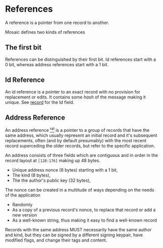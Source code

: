# References

A reference is a pointer from one record to another.

Mosaic defines two kinds of references

## The first bit

References can be distinguished by their first bit. Id references start with a 0 bit,
whereas address references start with a 1 bit.

## Id Reference

An <t>id reference</t> is a pointer to an exact record with no provision for
replacement or edits. It contains some *hash* of the message making it
unique. See [record](record.md) for the Id field.

## Address Reference

An <t>address reference</t> [<sup>rat</sup>](rationale.md#references)
is a pointer to a group of records that have the same
address, which usually represent an initial record and it's subsequent
replacements, often (and by default presumably) with the most recent record
superceding the older records, but refer to the specific application.

An address consists of three fields which are contiguous and in order in the
record layout at `[128:176]` making up 48 bytes.

* Unique address nonce (8 bytes) starting with a 1 bit,
* The kind (8 bytes),
* The the author's public key (32 bytes),

The nonce can be created in a multitude of ways depending on the needs of the
application

* Randomly
* As a copy of a previous record's nonce, to replace that record or add a
  new version
* As a well-known string, thus making it easy to find a well-known record

Records with the same address MUST necessarily have the same author and kind,
but they can be signed by a different signing keypair, have modified flags,
and change their tags and content.
